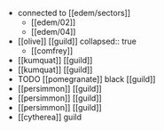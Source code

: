 - connected to [[edem/sectors]]
	- [[edem/02]]
	- [[edem/04]]
- [[olive]] [[guild]]
  collapsed:: true
	- [[comfrey]]
- [[kumquat]] [[guild]]
- [[kumquat]] [[guild]]
- TODO [[pomegranate]] black [[guild]]
- [[persimmon]] [[guild]]
- [[persimmon]] [[guild]]
- [[persimmon]] [[guild]]
- [[cytherea]] guild
